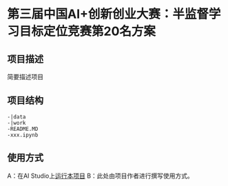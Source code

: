 # 第三届中国AI+创新创业大赛：半监督学习目标定位竞赛第20名方案

## 项目描述
简要描述项目

## 项目结构
```
-|data
-|work
-README.MD
-xxx.ipynb
```
## 使用方式
A：在AI Studio上[运行本项目](https://aistudio.baidu.com/aistudio/usercenter)
B：此处由项目作者进行撰写使用方式。


